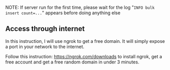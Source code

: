 


NOTE: If server run for the first time, please wait for the log 
"`INFO bulk insert count=...`" appears before doing anything else


## Access through internet
In this instruction, I will use ngrok to get a free domain.
It will simply expose a port in your network to the internet.

Follow this instruction: https://ngrok.com/downloads to install ngrok, 
get a free account and get a free random domain in under 3 minutes.
